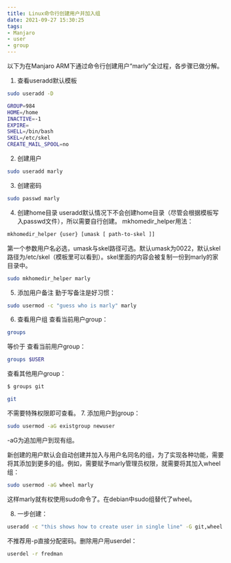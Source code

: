 ```yaml
---
title: Linux命令行创建用户并加入组
date: 2021-09-27 15:30:25
tags:
- Manjaro
- user
- group
---
```


以下为在Manjaro ARM下通过命令行创建用户“marly”全过程，各步骤已做分解。

1. 查看useradd默认模板

```bash
sudo useradd -D

GROUP=984
HOME=/home
INACTIVE=-1
EXPIRE=
SHELL=/bin/bash
SKEL=/etc/skel
CREATE_MAIL_SPOOL=no
```
2. 创建用户

```bash
sudo useradd marly
```
3. 创建密码
```bash
sudo passwd marly
```
4. 创建home目录
useradd默认情况下不会创建home目录（尽管会根据模板写入passwd文件），所以需要自行创建。
mkhomedir_helper用法：
```bash
mkhomedir_helper {user} [umask [ path-to-skel ]]
```
第一个参数用户名必选，umask与skel路径可选。默认umask为0022，默认skel路径为/etc/skel（模板里可以看到）。skel里面的内容会被复制一份到marly的家目录中。
```bash
sudo mkhomedir_helper marly
```
5. 添加用户备注
勤于写备注是好习惯：
```bash
sudo usermod -c "guess who is marly" marly
```
6. 查看用户组
查看当前用户group：
```bash
groups
```
等价于
查看当前用户group：
```bash
groups $USER
```
查看其他用户group：
```bash
$ groups git

git
```
不需要特殊权限即可查看。
7. 添加用户到group：
```bash
sudo usermod -aG existgroup newuser
```
-aG为追加用户到现有组。

新创建的用户默认会自动创建并加入与用户名同名的组，为了实现各种功能，需要将其添加到更多的组。例如，需要赋予marly管理员权限，就需要将其加入wheel组：
```bash
sudo usermod -aG wheel marly
```
这样marly就有权使用sudo命令了。在debian中sudo组替代了wheel。

8. 一步创建：
```bash
useradd -c "this shows how to create user in single line" -G git,wheel -m  fredman
```

不推荐用-p直接分配密码。删除用户用userdel：
```bash
userdel -r fredman
```